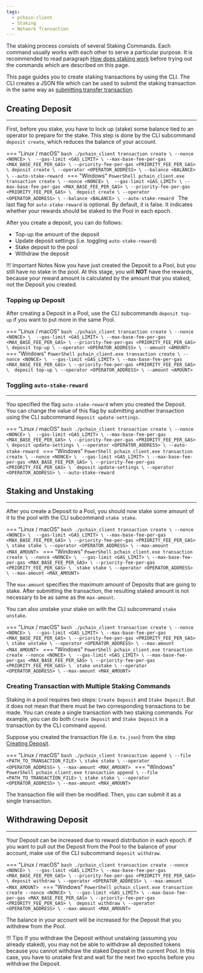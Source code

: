 ```yaml
---
tags:
  - pchain-client
  - Staking
  - Network Transaction
---
```


The staking process consists of several Staking Commands. Each command usually works with each other to serve a particular purpose. It is recommended to read paragraph [How does staking work](../concepts/staking/how_does_staking_work.md#how-does-staking-work) before trying out the commands which are described on this page.

This page guides you to create staking transactions by using the CLI. The CLI creates a JSON file which can be used to submit the staking transaction in the same way as [submitting transfer transaction](./transfer.md#submitting-transaction).

## Creating Deposit
---

First, before you stake, you have to lock up (stake) some balance tied to an operator to prepare for the stake. This step is done by the CLI subcommand `deposit create`, which reduces the balance of your account.

=== "Linux / macOS"
    ```bash
    ./pchain_client transaction create \
    --nonce <NONCE> \ 
    --gas-limit <GAS_LIMIT> \
    --max-base-fee-per-gas <MAX_BASE_FEE_PER_GAS> \
    --priority-fee-per-gas <PRIORITY_FEE_PER_GAS> \
    deposit create \
    --operator <OPERATOR_ADDRESS> \
    --balance <BALANCE> \
    --auto-stake-reward
    ```
=== "Windows"
    ```PowerShell
    pchain_client.exe transaction create \
    --nonce <NONCE> \ 
    --gas-limit <GAS_LIMIT> \
    --max-base-fee-per-gas <MAX_BASE_FEE_PER_GAS> \
    --priority-fee-per-gas <PRIORITY_FEE_PER_GAS> \ 
    deposit create \
    --operator <OPERATOR_ADDRESS> \
    --balance <BALANCE> \
    --auto-stake-reward
    ```
The last flag for `auto-stake-reward` is optional. By default, it is false. It indicates whether your rewards should be staked to the Pool in each epoch.

After you create a deposit, you can do follows:

- Top-up the amount of the deposit
- Update deposit settings (i.e. toggling `auto-stake-reward`)
- Stake deposit to the pool
- Withdraw the deposit

!!! Important Notes
    Now you have just created the Deposit to a Pool, but you still have no stake in the pool. At this stage, you will **NOT** have the rewards, because your reward amount is calculated by the amount that you staked, not the Deposit you created.

### Topping up Deposit

After creating a Deposit in a Pool, use the CLI subcommands `deposit top-up` if you want to put more in the same Pool. 

=== "Linux / macOS"
    ```bash
    ./pchain_client transaction create \
    --nonce <NONCE> \ 
    --gas-limit <GAS_LIMIT> \
    --max-base-fee-per-gas <MAX_BASE_FEE_PER_GAS> \
    --priority-fee-per-gas <PRIORITY_FEE_PER_GAS> \
    deposit top-up \
    --operator <OPERATOR_ADDRESS> \
    --amount <AMOUNT>
    ```
=== "Windows"
    ```PowerShell
    pchain_client.exe transaction create \
    --nonce <NONCE> \ 
    --gas-limit <GAS_LIMIT> \
    --max-base-fee-per-gas <MAX_BASE_FEE_PER_GAS> \
    --priority-fee-per-gas <PRIORITY_FEE_PER_GAS> \ 
    deposit top-up \
    --operator <OPERATOR_ADDRESS> \
    --amount <AMOUNT>
    ```

### Toggling `auto-stake-reward`
---

You specified the flag `auto-stake-reward` when you created the Deposit. You can change the value of this flag by submitting another transaction using the CLI subcommand `deposit update-settings`.

=== "Linux / macOS"
    ```bash
    ./pchain_client transaction create \
    --nonce <NONCE> \ 
    --gas-limit <GAS_LIMIT> \
    --max-base-fee-per-gas <MAX_BASE_FEE_PER_GAS> \
    --priority-fee-per-gas <PRIORITY_FEE_PER_GAS> \
    deposit update-settings \
    --operator <OPERATOR_ADDRESS> \
    --auto-stake-reward
    ```
=== "Windows"
    ```PowerShell
    pchain_client.exe transaction create \
    --nonce <NONCE> \ 
    --gas-limit <GAS_LIMIT> \
    --max-base-fee-per-gas <MAX_BASE_FEE_PER_GAS> \
    --priority-fee-per-gas <PRIORITY_FEE_PER_GAS> \ 
    deposit update-settings \
    --operator <OPERATOR_ADDRESS> \
    --auto-stake-reward
    ```

## Staking and Unstaking
---

After you create a Deposit to a Pool, you should now stake some amount of it to the pool with the CLI subcommand `stake stake`.  

=== "Linux / macOS"
    ```bash
    ./pchain_client transaction create \
    --nonce <NONCE> \ 
    --gas-limit <GAS_LIMIT> \
    --max-base-fee-per-gas <MAX_BASE_FEE_PER_GAS> \
    --priority-fee-per-gas <PRIORITY_FEE_PER_GAS> \
    stake stake \
    --operator <OPERATOR_ADDRESS> \
    --max-amount <MAX_AMOUNT>
    ```
=== "Windows"
    ```PowerShell
    pchain_client.exe transaction create \
    --nonce <NONCE> \ 
    --gas-limit <GAS_LIMIT> \
    --max-base-fee-per-gas <MAX_BASE_FEE_PER_GAS> \
    --priority-fee-per-gas <PRIORITY_FEE_PER_GAS> \ 
    stake stake \
    --operator <OPERATOR_ADDRESS> \
    --max-amount <MAX_AMOUNT>
    ```

The `max-amount` specifies the maximum amount of Deposits that are going to stake. After submitting the transaction, the resulting staked amount is not necessary to be as same as the `max-amount`.

You can also unstake your stake on with the CLI subcommand `stake unstake`.

=== "Linux / macOS"
    ```bash
    ./pchain_client transaction create \
    --nonce <NONCE> \ 
    --gas-limit <GAS_LIMIT> \
    --max-base-fee-per-gas <MAX_BASE_FEE_PER_GAS> \
    --priority-fee-per-gas <PRIORITY_FEE_PER_GAS> \
    stake unstake \
    --operator <OPERATOR_ADDRESS> \
    --max-amount <MAX_AMOUNT>
    ```
=== "Windows"
    ```PowerShell
    pchain_client.exe transaction create
    --nonce <NONCE> \ 
    --gas-limit <GAS_LIMIT> \
    --max-base-fee-per-gas <MAX_BASE_FEE_PER_GAS> \
    --priority-fee-per-gas <PRIORITY_FEE_PER_GAS> \ 
    stake unstake \
    --operator <OPERATOR_ADDRESS> \
    --max-amount <MAX_AMOUNT>
    ```

### Creating Transaction with Multiple Staking Commands

Staking in a pool requires two steps: `Create Deposit` and `Stake Deposit`. But it does not mean that there must be two corresponding transactions to be made. You can create a single transaction with two staking commands. For example, you can do both `Create Deposit` and `Stake Deposit` in a transaction by the CLI command `append`.

Suppose you created the transaction file (i.e. `tx.json`) from the step [Creating Deposit](#creating-deposit).

=== "Linux / macOS"
    ```bash
    ./pchain_client transaction append \
    --file <PATH_TO_TRANSACTION_FILE> \
    stake stake \
    --operator <OPERATOR_ADDRESS> \
    --max-amount <MAX_AMOUNT>
    ```
=== "Windows"
    ```PowerShell
    pchain_client.exe transaction append \
    --file <PATH_TO_TRANSACTION_FILE> \
    stake stake \
    --operator <OPERATOR_ADDRESS> \
    --max-amount <MAX_AMOUNT>
    ```

The transaction file will then be modified. Then, you can submit it as a single transaction.

## Withdrawing Deposit
---

Your Deposit can be increased due to reward distribution in each epoch. If you want to pull out the Deposit from the Pool to the balance of your account, make use of the CLI subcommand `deposit withdraw`.

=== "Linux / macOS"
    ```bash
    ./pchain_client transaction create
    --nonce <NONCE> \ 
    --gas-limit <GAS_LIMIT> \
    --max-base-fee-per-gas <MAX_BASE_FEE_PER_GAS> \
    --priority-fee-per-gas <PRIORITY_FEE_PER_GAS> \
    deposit withdraw \
    --operator <OPERATOR_ADDRESS> \
    --max-amount <MAX_AMOUNT>
    ```
=== "Windows"
    ```PowerShell
    pchain_client.exe transaction create
    --nonce <NONCE> \ 
    --gas-limit <GAS_LIMIT> \
    --max-base-fee-per-gas <MAX_BASE_FEE_PER_GAS> \
    --priority-fee-per-gas <PRIORITY_FEE_PER_GAS> \ 
    deposit withdraw \
    --operator <OPERATOR_ADDRESS> \
    --max-amount <MAX_AMOUNT>
    ```

The balance in your account will be increased for the Deposit that you withdrew from the Pool.

!!! Tips
    If you withdraw the Deposit without unstaking (assuming you already staked), you may not be able to withdraw all deposited tokens because you cannot withdraw the staked Deposit in the current Pool. In this case, you have to unstake first and wait for the next two epochs before you withdraw the Deposit.
